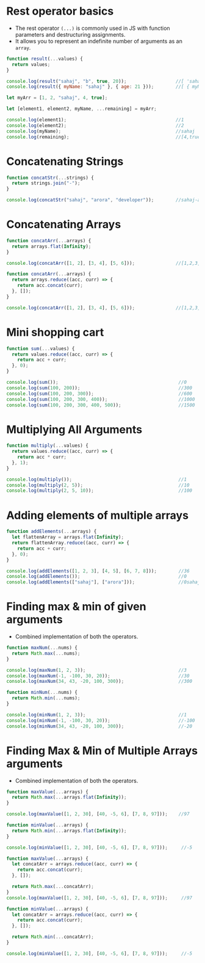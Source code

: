 # Rest operator basics
- The rest operator `(...)` is commonly used in JS with function parameters and destructuring assignments.
- It allows you to represent an indefinite number of arguments as an `array`.

```javascript
function result(...values) {
  return values;
}

console.log(result("sahaj", "b", true, 20));                  //[ 'sahaj', 'b', true, 20 ]
console.log(result({ myName: "sahaj" }, { age: 21 }));        //[ { myName: 'sahaj' }, { age: 21 } ]
```

```javascript
let myArr = [1, 2, "sahaj", 4, true];

let [element1, element2, myName, ...remaining] = myArr;

console.log(element1);                                        //1
console.log(element2);                                        //2
console.log(myName);                                          //sahaj
console.log(remaining);                                       //[4,true]
```

# Concatenating Strings
```javascript
function concatStr(...strings) {
  return strings.join("-");
}

console.log(concatStr("sahaj", "arora", "developer"));        //sahaj-arora-developer
```

# Concatenating Arrays
```javascript
function concatArr(...arrays) {
  return arrays.flat(Infinity);
}

console.log(concatArr([1, 2], [3, 4], [5, 6]));               //[1,2,3,4,5,6]
```

```javascript
function concatArr(...arrays) {
  return arrays.reduce((acc, curr) => {
    return acc.concat(curr);
  }, []);
}

console.log(concatArr([1, 2], [3, 4], [5, 6]));               //[1,2,3,4,5,6]
```

# Mini shopping cart
```javascript
function sum(...values) {
  return values.reduce((acc, curr) => {
    return acc + curr;
  }, 0);
}

console.log(sum());                                            //0
console.log(sum(100, 200));                                    //300
console.log(sum(100, 200, 300));                               //600
console.log(sum(100, 200, 300, 400));                          //1000
console.log(sum(100, 200, 300, 400, 500));                     //1500
```

# Multiplying All Arguments
```javascript
function multiply(...values) {
  return values.reduce((acc, curr) => {
    return acc * curr;
  }, 1);
}

console.log(multiply());                                       //1
console.log(multiply(2, 5));                                   //10
console.log(multiply(2, 5, 10));                               //100
```

# Adding elements of multiple arrays
```javascript
function addElements(...arrays) {
  let flattenArray = arrays.flat(Infinity);
  return flattenArray.reduce((acc, curr) => {
    return acc + curr;
  }, 0);
}

console.log(addElements([1, 2, 3], [4, 5], [6, 7, 8]));        //36
console.log(addElements());                                    //0
console.log(addElements(["sahaj"], ["arora"]));                //0sahajarora
```

# Finding max & min of given arguments
- Combined implementation of both the operators.

```javascript
function maxNum(...nums) {
  return Math.max(...nums);
}

console.log(maxNum(1, 2, 3));                                  //3
console.log(maxNum(-1, -100, 30, 20));                         //30
console.log(maxNum(34, 43, -20, 100, 300));                    //300
```

```javascript
function minNum(...nums) {
  return Math.min(...nums);
}

console.log(minNum(1, 2, 3));                                  //1
console.log(minNum(-1, -100, 30, 20));                         //-100
console.log(minNum(34, 43, -20, 100, 300));                    //-20
```

# Finding Max & Min of Multiple Arrays arguments
- Combined implementation of both the operators.

```javascript
function maxValue(...arrays) {
  return Math.max(...arrays.flat(Infinity));
}

console.log(maxValue([1, 2, 30], [40, -5, 6], [7, 8, 97]));    //97
```

```javascript
function minValue(...arrays) {
  return Math.min(...arrays.flat(Infinity));
}

console.log(minValue([1, 2, 30], [40, -5, 6], [7, 8, 97]));     //-5
```

```javascript
function maxValue(...arrays) {
  let concatArr = arrays.reduce((acc, curr) => {
    return acc.concat(curr);
  }, []);

  return Math.max(...concatArr);
}
console.log(maxValue([1, 2, 30], [40, -5, 6], [7, 8, 97]));     //97
```

```javascript
function minValue(...arrays) {
  let concatArr = arrays.reduce((acc, curr) => {
    return acc.concat(curr);
  }, []);

  return Math.min(...concatArr);
}

console.log(minValue([1, 2, 30], [40, -5, 6], [7, 8, 97]));     //-5
```